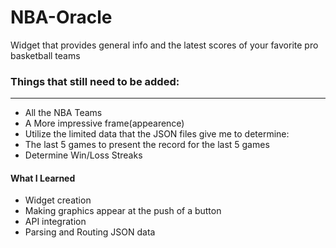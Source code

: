 # NBA-Oracle
Widget that provides general info and the latest scores of your favorite pro basketball teams

### Things that still need to be added:
----------------------------------------
- All the NBA Teams
- A More impressive frame(appearence)
- Utilize the limited data that the JSON files give me to determine:
- The last 5 games to present the record for the last 5 games
- Determine Win/Loss Streaks

#### What I Learned
- Widget creation
- Making graphics appear at the push of a button
- API integration
- Parsing and Routing JSON data
